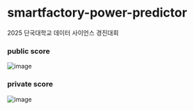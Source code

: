# smartfactory-power-predictor
2025 단국대학교 데이터 사이언스 경진대회

### public score 
![image](https://github.com/user-attachments/assets/c500f2ed-1a6f-4adb-9b4c-1972e6207cc2)

### private score
![image](https://github.com/user-attachments/assets/f053baed-b61a-4d07-8913-4e50d32d3e59)
